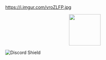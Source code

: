 https://i.imgur.com/vroZLFP.jpg


<p align="center">
    <img src="https://i.imgur.com/vroZLFP.jpg"
        height="100">
</p>

![Discord Shield](https://discordapp.com/api/guilds/633487238784876573/widget.png?style=shield)

</br>
</br>
	
  
</p>
